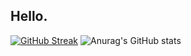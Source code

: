 ## Hello.
[![GitHub Streak](https://streak-stats.demolab.com/?user=AnUsersName)](https://git.io/streak-stats)
![Anurag's GitHub stats](https://github-readme-stats.vercel.app/api?username=anuraghazra&show_icons=true&theme=radical)

